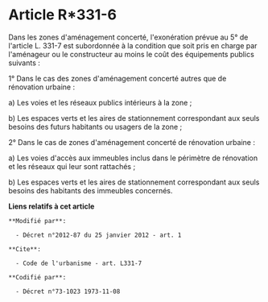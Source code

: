 # Article R*331-6

Dans les zones d'aménagement concerté, l'exonération prévue au 5° de l'article L. 331-7 est subordonnée à la condition que
soit pris en charge par l'aménageur ou le constructeur au moins le coût des équipements publics suivants : 

1° Dans le cas des zones d'aménagement concerté autres que de rénovation urbaine : 

a) Les voies et les réseaux publics intérieurs à la zone ; 

b) Les espaces verts et les aires de stationnement correspondant aux seuls besoins des futurs habitants ou usagers de la
zone ; 

2° Dans le cas de zones d'aménagement concerté de rénovation urbaine : 

a) Les voies d'accès aux immeubles inclus dans le périmètre de rénovation et les réseaux qui leur sont rattachés ; 

b) Les espaces verts et les aires de stationnement correspondant aux seuls besoins des habitants des immeubles concernés.

**Liens relatifs à cet article**

	**Modifié par**:

	  - Décret n°2012-87 du 25 janvier 2012 - art. 1

	**Cite**:

	  - Code de l'urbanisme - art. L331-7

	**Codifié par**:

	  - Décret n°73-1023 1973-11-08
